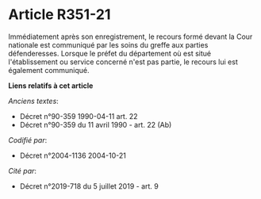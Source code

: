 # Article R351-21

Immédiatement après son enregistrement, le recours formé devant la Cour nationale est communiqué par les soins du greffe aux
parties défenderesses. Lorsque le préfet du département où est situé l'établissement ou service concerné n'est pas partie, le
recours lui est également communiqué.

**Liens relatifs à cet article**

_Anciens textes_:

  - Décret n°90-359 1990-04-11 art. 22
  - Décret n°90-359 du 11 avril 1990 - art. 22 (Ab)

_Codifié par_:

  - Décret n°2004-1136 2004-10-21

_Cité par_:

  - Décret n°2019-718 du 5 juillet 2019 - art. 9
